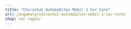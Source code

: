 ```yaml
---
title: "Chirackal Automobiles Mobil 1 Car Care"
url: /angamaly/chirackal-automobiles-mobil-1-car-care/
shop: car repair
---
```

